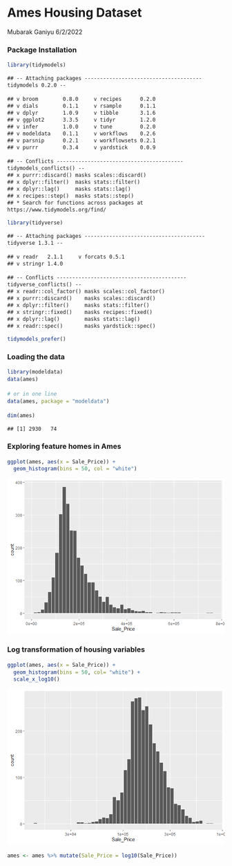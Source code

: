 Ames Housing Dataset
================
Mubarak Ganiyu
6/2/2022

### Package Installation

``` r
library(tidymodels)
```

    ## -- Attaching packages -------------------------------------- tidymodels 0.2.0 --

    ## v broom        0.8.0     v recipes      0.2.0
    ## v dials        0.1.1     v rsample      0.1.1
    ## v dplyr        1.0.9     v tibble       3.1.6
    ## v ggplot2      3.3.5     v tidyr        1.2.0
    ## v infer        1.0.0     v tune         0.2.0
    ## v modeldata    0.1.1     v workflows    0.2.6
    ## v parsnip      0.2.1     v workflowsets 0.2.1
    ## v purrr        0.3.4     v yardstick    0.0.9

    ## -- Conflicts ----------------------------------------- tidymodels_conflicts() --
    ## x purrr::discard() masks scales::discard()
    ## x dplyr::filter()  masks stats::filter()
    ## x dplyr::lag()     masks stats::lag()
    ## x recipes::step()  masks stats::step()
    ## * Search for functions across packages at https://www.tidymodels.org/find/

``` r
library(tidyverse)
```

    ## -- Attaching packages --------------------------------------- tidyverse 1.3.1 --

    ## v readr   2.1.1     v forcats 0.5.1
    ## v stringr 1.4.0

    ## -- Conflicts ------------------------------------------ tidyverse_conflicts() --
    ## x readr::col_factor() masks scales::col_factor()
    ## x purrr::discard()    masks scales::discard()
    ## x dplyr::filter()     masks stats::filter()
    ## x stringr::fixed()    masks recipes::fixed()
    ## x dplyr::lag()        masks stats::lag()
    ## x readr::spec()       masks yardstick::spec()

``` r
tidymodels_prefer()
```

### Loading the data

``` r
library(modeldata)
data(ames)

# or in one line
data(ames, package = "modeldata")

dim(ames)
```

    ## [1] 2930   74

### Exploring feature homes in Ames

``` r
ggplot(ames, aes(x = Sale_Price)) +
  geom_histogram(bins = 50, col = "white")
```

![](04-ames-housing-data_files/figure-gfm/unnamed-chunk-3-1.png)<!-- -->

### Log transformation of housing variables

``` r
ggplot(ames, aes(x = Sale_Price)) +
  geom_histogram(bins = 50, col= "white") +
  scale_x_log10()
```

![](04-ames-housing-data_files/figure-gfm/unnamed-chunk-4-1.png)<!-- -->

``` r
ames <- ames %>% mutate(Sale_Price = log10(Sale_Price))
```
